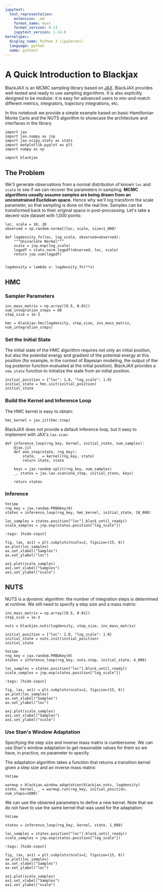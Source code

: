```yaml
---
jupytext:
  text_representation:
    extension: .md
    format_name: myst
    format_version: 0.13
    jupytext_version: 1.14.0
kernelspec:
  display_name: Python 3 (ipykernel)
  language: python
  name: python3
---
```


# A Quick Introduction to Blackjax

BlackJAX is an MCMC sampling library based on [JAX](https://github.com/google/jax). BlackJAX provides well-tested and ready to use sampling algorithms. It is also explicitly designed to be modular: it is easy for advanced users to mix-and-match different metrics, integrators, trajectory integrations, etc.

In this notebook we provide a simple example based on basic Hamiltonian Monte Carlo and the NUTS algorithm to showcase the architecture and interfaces in the library

```{code-cell} python
import jax
import jax.numpy as jnp
import jax.scipy.stats as stats
import matplotlib.pyplot as plt
import numpy as np

import blackjax
```

## The Problem

We'll generate observations from a normal distribution of known `loc` and `scale` to see if we can recover the parameters in sampling. **MCMC algorithms usually assume samples are being drawn from an unconstrained Euclidean space.** Hence why we'll log transform the scale parameter, so that sampling is done on the real line. Samples can be transformed back to their original space in post-processing. Let's take a decent-size dataset with 1,000 points:

```{code-cell} python
loc, scale = 10, 20
observed = np.random.normal(loc, scale, size=1_000)
```

```{code-cell} python
def logdensity_fn(loc, log_scale, observed=observed):
    """Univariate Normal"""
    scale = jnp.exp(log_scale)
    logpdf = stats.norm.logpdf(observed, loc, scale)
    return jnp.sum(logpdf)


logdensity = lambda x: logdensity_fn(**x)
```

## HMC

### Sampler Parameters

```{code-cell} python
inv_mass_matrix = np.array([0.5, 0.01])
num_integration_steps = 60
step_size = 1e-3

hmc = blackjax.hmc(logdensity, step_size, inv_mass_matrix, num_integration_steps)
```

### Set the Initial State

The initial state of the HMC algorithm requires not only an initial position, but also the potential energy and gradient of the potential energy at this position (for example, in the context of Bayesian modeling, the output of the log posterior function evaluated at the initial position). BlackJAX provides a `new_state` function to initialize the state from an initial position.

```{code-cell} python
initial_position = {"loc": 1.0, "log_scale": 1.0}
initial_state = hmc.init(initial_position)
initial_state
```

### Build the Kernel and Inference Loop


The HMC kernel is easy to obtain:

```{code-cell} python
hmc_kernel = jax.jit(hmc.step)
```

BlackJAX does not provide a default inference loop, but it easy to implement with JAX's `lax.scan`:

```{code-cell} python
def inference_loop(rng_key, kernel, initial_state, num_samples):
    @jax.jit
    def one_step(state, rng_key):
        state, _ = kernel(rng_key, state)
        return state, state

    keys = jax.random.split(rng_key, num_samples)
    _, states = jax.lax.scan(one_step, initial_state, keys)

    return states
```

### Inference

```{code-cell} python
%%time
rng_key = jax.random.PRNGKey(0)
states = inference_loop(rng_key, hmc_kernel, initial_state, 10_000)

loc_samples = states.position["loc"].block_until_ready()
scale_samples = jnp.exp(states.position["log_scale"])
```

```{code-cell} python
:tags: [hide-input]

fig, (ax, ax1) = plt.subplots(ncols=2, figsize=(15, 6))
ax.plot(loc_samples)
ax.set_xlabel("Samples")
ax.set_ylabel("loc")

ax1.plot(scale_samples)
ax1.set_xlabel("Samples")
ax1.set_ylabel("scale")
```

## NUTS

NUTS is a *dynamic* algorithm: the number of integration steps is determined at runtime. We still need to specify a step size and a mass matrix:

```{code-cell} python
inv_mass_matrix = np.array([0.5, 0.01])
step_size = 1e-3

nuts = blackjax.nuts(logdensity, step_size, inv_mass_matrix)
```

```{code-cell} python
initial_position = {"loc": 1.0, "log_scale": 1.0}
initial_state = nuts.init(initial_position)
initial_state
```

```{code-cell} python
%%time
rng_key = jax.random.PRNGKey(0)
states = inference_loop(rng_key, nuts.step, initial_state, 4_000)

loc_samples = states.position["loc"].block_until_ready()
scale_samples = jnp.exp(states.position["log_scale"])
```

```{code-cell} python
:tags: [hide-input]

fig, (ax, ax1) = plt.subplots(ncols=2, figsize=(15, 6))
ax.plot(loc_samples)
ax.set_xlabel("Samples")
ax.set_ylabel("loc")

ax1.plot(scale_samples)
ax1.set_xlabel("Samples")
ax1.set_ylabel("scale")
```

### Use Stan's Window Adaptation

Specifying the step size and inverse mass matrix is cumbersome. We can use Stan's window adaptation to get reasonable values for them so we have, in practice, no parameter to specify.

The adaptation algorithm takes a function that returns a transition kernel given a step size and an inverse mass matrix:

```{code-cell} python
%%time

warmup = blackjax.window_adaptation(blackjax.nuts, logdensity)
state, kernel, _ = warmup.run(rng_key, initial_position, num_steps=1000)
```

We can use the obtained parameters to define a new kernel. Note that we do not have to use the same kernel that was used for the adaptation:

```{code-cell} python
%%time

states = inference_loop(rng_key, kernel, state, 1_000)

loc_samples = states.position["loc"].block_until_ready()
scale_samples = jnp.exp(states.position["log_scale"])
```

```{code-cell} python
:tags: [hide-input]

fig, (ax, ax1) = plt.subplots(ncols=2, figsize=(15, 6))
ax.plot(loc_samples)
ax.set_xlabel("Samples")
ax.set_ylabel("loc")

ax1.plot(scale_samples)
ax1.set_xlabel("Samples")
ax1.set_ylabel("scale")
```
